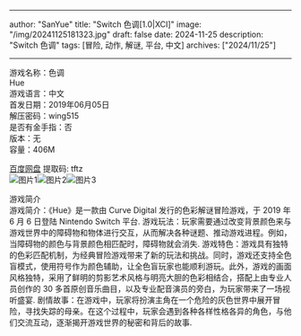 
---
author: "SanYue"
title: "Switch 色调[1.0|XCI]"
image: "/img/20241125181323.jpg"
draft: false
date: 2024-11-25
description: "Switch 色调"
tags: [冒险, 动作, 解谜, 平台, 中文]
archives: ["2024/11/25"]

---

游戏名称：色调   
Hue    
游戏语言：中文  
首发日期：2019年06月05日  
解压密码：wing515  
是否有金手指：否  
版本：无   
容量：406M

[百度网盘](https://pan.baidu.com/s/10ieCShYR_Z3ykjdTS5YXLQ) 提取码: tftz  
![图片1](/img/df31549.jpg)![图片2](/img/c47cd3.jpg)![图片3](/img/80bfbf8.jpg)  

游戏简介  
游戏简介：《Hue》是一款由 Curve Digital 发行的色彩解谜冒险游戏，于 2019 年 6 月 6 日登陆 Nintendo Switch 平台.
游戏玩法：玩家需要通过改变背景颜色来与游戏世界中的障碍物和物体进行交互，从而解决各种谜题、推动游戏进程。例如，当障碍物的颜色与背景颜色相匹配时，障碍物就会消失.
游戏特色：游戏具有独特的色彩匹配机制，为经典冒险游戏带来了新的玩法和挑战。同时，游戏还支持全色盲模式，使用符号作为颜色辅助，让全色盲玩家也能顺利游玩。此外，游戏的画面风格独特，采用了鲜明的剪影艺术风格与明亮大胆的色彩相结合，搭配上由专业人员创作的 30 多首原创音乐曲目，以及专业配音演员的旁白，为玩家带来了一场视听盛宴.
剧情故事：在游戏中，玩家将扮演主角在一个危险的灰色世界中展开冒险，寻找失踪的母亲。在这个过程中，玩家会遇到各种各样性格各异的角色，与他们交流互动，逐渐揭开游戏世界的秘密和背后的故事.
